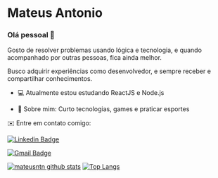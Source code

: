 # Mateus Antonio

### Olá pessoal 👋

Gosto de resolver problemas usando lógica e tecnologia, e quando acompanhado por outras pessoas, fica ainda melhor.

Busco adquirir experiências como desenvolvedor, e sempre receber e compartilhar conhecimentos.

<!-- - 🚀 Estou trabalhando como estagiário na **Avanade** 🧡 -->

- 💻 Atualmente estou estudando ReactJS e Node.js

- 💬 Sobre mim: Curto tecnologias, games e praticar esportes

✉️ Entre em contato comigo:

[![Linkedin Badge](https://img.shields.io/badge/-MateusAntonio-blue?style=flat-square&logo=Linkedin&logoColor=white&link=https://www.linkedin.com/in/mateusantonio-/)](https://www.linkedin.com/in/mateusantonio-/)

[![Gmail Badge](https://img.shields.io/badge/-mateusantoniodev@gmail.com-c14438?style=flat-square&logo=Gmail&logoColor=white&link=mailto:mateusantoniodev@gmail.com)](mailto:mateusantoniodev@gmail.com)


[![mateusntn github stats](https://github-readme-stats.vercel.app/api?username=mateusntn&show_icons=true&theme=onedark)](https://github.com/mateusntn) 
[![Top Langs](https://github-readme-stats.vercel.app/api/top-langs/?username=mateusntn&layout=compact&theme=onedark)](https://github.com/mateusntn)
